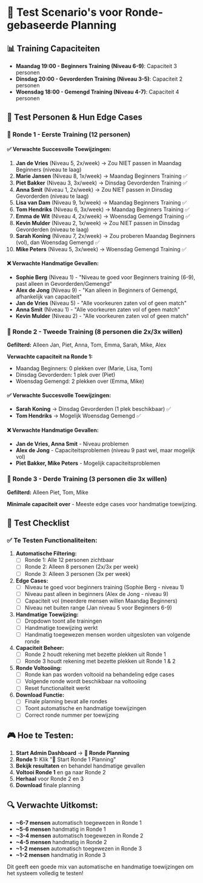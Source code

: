 # 🧪 Test Scenario's voor Ronde-gebaseerde Planning

## 📊 Training Capaciteiten
- **Maandag 19:00 - Beginners Training (Niveau 6-9)**: Capaciteit 3 personen
- **Dinsdag 20:00 - Gevorderden Training (Niveau 3-5)**: Capaciteit 2 personen  
- **Woensdag 18:00 - Gemengd Training (Niveau 4-7)**: Capaciteit 4 personen

## 👥 Test Personen & Hun Edge Cases

### 🎯 **Ronde 1 - Eerste Training (12 personen)**

#### ✅ **Verwachte Succesvolle Toewijzingen:**
1. **Jan de Vries** (Niveau 5, 2x/week) → Zou NIET passen in Maandag Beginners (niveau te laag)
2. **Marie Jansen** (Niveau 8, 1x/week) → Maandag Beginners Training ✅
3. **Piet Bakker** (Niveau 3, 3x/week) → Dinsdag Gevorderden Training ✅  
4. **Anna Smit** (Niveau 1, 2x/week) → Zou NIET passen in Dinsdag Gevorderden (niveau te laag)
5. **Lisa van Dam** (Niveau 9, 1x/week) → Maandag Beginners Training ✅
6. **Tom Hendriks** (Niveau 6, 3x/week) → Maandag Beginners Training ✅
7. **Emma de Wit** (Niveau 4, 2x/week) → Woensdag Gemengd Training ✅
8. **Kevin Mulder** (Niveau 2, 1x/week) → Zou NIET passen in Dinsdag Gevorderden (niveau te laag)
9. **Sarah Koning** (Niveau 7, 2x/week) → Zou proberen Maandag Beginners (vol), dan Woensdag Gemengd ✅
10. **Mike Peters** (Niveau 5, 3x/week) → Woensdag Gemengd Training ✅

#### ❌ **Verwachte Handmatige Gevallen:**
- **Sophie Berg** (Niveau 1) - "Niveau te goed voor Beginners training (6-9), past alleen in Gevorderden/Gemengd"
- **Alex de Jong** (Niveau 9) - "Kan alleen in Beginners of Gemengd, afhankelijk van capaciteit"  
- **Jan de Vries** (Niveau 5) - "Alle voorkeuren zaten vol of geen match"
- **Anna Smit** (Niveau 1) - "Alle voorkeuren zaten vol of geen match"
- **Kevin Mulder** (Niveau 2) - "Alle voorkeuren zaten vol of geen match"

### 🎯 **Ronde 2 - Tweede Training (8 personen die 2x/3x willen)**

**Gefilterd:** Alleen Jan, Piet, Anna, Tom, Emma, Sarah, Mike, Alex

**Verwachte capaciteit na Ronde 1:**
- Maandag Beginners: 0 plekken over (Marie, Lisa, Tom)
- Dinsdag Gevorderden: 1 plek over (Piet)  
- Woensdag Gemengd: 2 plekken over (Emma, Mike)

#### ✅ **Verwachte Succesvolle Toewijzingen:**
- **Sarah Koning** → Dinsdag Gevorderden (1 plek beschikbaar) ✅
- **Tom Hendriks** → Mogelijk Woensdag Gemengd ✅

#### ❌ **Verwachte Handmatige Gevallen:**
- **Jan de Vries, Anna Smit** - Niveau problemen
- **Alex de Jong** - Capaciteitsproblemen (niveau 9 past wel, maar mogelijk vol)
- **Piet Bakker, Mike Peters** - Mogelijk capaciteitsproblemen

### 🎯 **Ronde 3 - Derde Training (3 personen die 3x willen)**

**Gefilterd:** Alleen Piet, Tom, Mike

**Minimale capaciteit over** - Meeste edge cases voor handmatige toewijzing.

## 🧪 **Test Checklist**

### ✅ **Te Testen Functionaliteiten:**

1. **Automatische Filtering:**
   - [ ] Ronde 1: Alle 12 personen zichtbaar
   - [ ] Ronde 2: Alleen 8 personen (2x/3x per week)
   - [ ] Ronde 3: Alleen 3 personen (3x per week)

2. **Edge Cases:**
   - [ ] Niveau te goed voor beginners training (Sophie Berg - niveau 1)
   - [ ] Niveau past alleen in beginners (Alex de Jong - niveau 9)  
   - [ ] Capaciteit vol (meerdere mensen willen Maandag Beginners)
   - [ ] Niveau net buiten range (Jan niveau 5 voor Beginners 6-9)

3. **Handmatige Toewijzing:**
   - [ ] Dropdown toont alle trainingen
   - [ ] Handmatige toewijzing werkt
   - [ ] Handmatig toegewezen mensen worden uitgesloten van volgende ronde

4. **Capaciteit Beheer:**
   - [ ] Ronde 2 houdt rekening met bezette plekken uit Ronde 1
   - [ ] Ronde 3 houdt rekening met bezette plekken uit Ronde 1 & 2

5. **Ronde Voltooiing:**
   - [ ] Ronde kan pas worden voltooid na behandeling edge cases
   - [ ] Volgende ronde wordt beschikbaar na voltooiing
   - [ ] Reset functionaliteit werkt

6. **Download Functie:**
   - [ ] Finale planning bevat alle rondes
   - [ ] Toont automatische en handmatige toewijzingen
   - [ ] Correct ronde nummer per toewijzing

## 🎮 **Hoe te Testen:**

1. **Start Admin Dashboard** → **🎯 Ronde Planning**
2. **Ronde 1:** Klik "🚀 Start Ronde 1 Planning"
3. **Bekijk resultaten** en behandel handmatige gevallen
4. **Voltooi Ronde 1** en ga naar Ronde 2
5. **Herhaal** voor Ronde 2 en 3
6. **Download** finale planning

## 🔍 **Verwachte Uitkomst:**

- **~6-7 mensen** automatisch toegewezen in Ronde 1
- **~5-6 mensen** handmatig in Ronde 1  
- **~3-4 mensen** automatisch toegewezen in Ronde 2
- **~4-5 mensen** handmatig in Ronde 2
- **~1-2 mensen** automatisch toegewezen in Ronde 3
- **~1-2 mensen** handmatig in Ronde 3

Dit geeft een goede mix van automatische en handmatige toewijzingen om het systeem volledig te testen! 